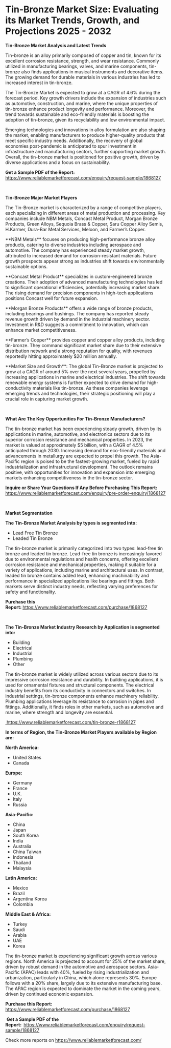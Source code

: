 <p><h1>Tin-Bronze Market Size: Evaluating its Market Trends, Growth, and Projections 2025 - 2032</h1></p><p><strong>Tin-Bronze Market Analysis and Latest Trends</strong></p>
<p><p>Tin-bronze is an alloy primarily composed of copper and tin, known for its excellent corrosion resistance, strength, and wear resistance. Commonly utilized in manufacturing bearings, valves, and marine components, tin-bronze also finds applications in musical instruments and decorative items. The growing demand for durable materials in various industries has led to increased interest in tin-bronze.</p><p>The Tin-Bronze Market is expected to grow at a CAGR of 4.6% during the forecast period. Key growth drivers include the expansion of industries such as automotive, construction, and marine, where the unique properties of tin-bronze enhance product longevity and performance. Moreover, the trend towards sustainable and eco-friendly materials is boosting the adoption of tin-bronze, given its recyclability and low environmental impact.</p><p>Emerging technologies and innovations in alloy formulation are also shaping the market, enabling manufacturers to produce higher-quality products that meet specific industry needs. Additionally, the recovery of global economies post-pandemic is anticipated to spur investment in infrastructure and manufacturing sectors, further supporting market growth. Overall, the tin-bronze market is positioned for positive growth, driven by diverse applications and a focus on sustainability.</p></p>
<p><strong>Get a Sample PDF of the Report:&nbsp;</strong> <a href="https://www.reliablemarketforecast.com/enquiry/request-sample/1868127?utm_campaign=3194&utm_medium=2&utm_source=Github&utm_content=ia&utm_term=27032025&utm_id=tin-bronze">https://www.reliablemarketforecast.com/enquiry/request-sample/1868127</a></p>
<p>&nbsp;</p>
<p><strong>Tin-Bronze Major Market Players</strong></p>
<p><p>The Tin-Bronze market is characterized by a range of competitive players, each specializing in different areas of metal production and processing. Key companies include NBM Metals, Concast Metal Product, Morgan Bronze Products, Green Alloys, Sequoia Brass & Copper, Saru Copper Alloy Semis, H.Karmer, Dura-Bar Metal Services, Meloon, and Farmer’s Copper.</p><p>**NBM Metals** focuses on producing high-performance bronze alloy products, catering to diverse industries including aerospace and automotive. The company has experienced steady market growth, attributed to increased demand for corrosion-resistant materials. Future growth prospects appear strong as industries shift towards environmentally sustainable options.</p><p>**Concast Metal Product** specializes in custom-engineered bronze creations. Their adoption of advanced manufacturing technologies has led to significant operational efficiencies, potentially increasing market share. The rising demand for precision components in high-tech applications positions Concast well for future expansion.</p><p>**Morgan Bronze Products** offers a wide range of bronze products, including bearings and bushings. The company has reported steady revenue growth driven by demand in the industrial machinery sector. Investment in R&D suggests a commitment to innovation, which can enhance market competitiveness.</p><p>**Farmer’s Copper** provides copper and copper alloy products, including tin-bronze. They command significant market share due to their extensive distribution network and a strong reputation for quality, with revenues reportedly hitting approximately $20 million annually. </p><p>**Market Size and Growth**: The global Tin-Bronze market is projected to grow at a CAGR of around 5% over the next several years, propelled by increasing applications in marine and electrical industries. The shift towards renewable energy systems is further expected to drive demand for high-conductivity materials like tin-bronze. As these companies leverage emerging trends and technologies, their strategic positioning will play a crucial role in capturing market growth.</p></p>
<p>&nbsp;</p>
<p><strong>What Are The Key Opportunities For Tin-Bronze Manufacturers?</strong></p>
<p><p>The tin-bronze market has been experiencing steady growth, driven by its applications in marine, automotive, and electronics sectors due to its superior corrosion resistance and mechanical properties. In 2023, the market is valued at approximately $5 billion, with a CAGR of 4.5% anticipated through 2030. Increasing demand for eco-friendly materials and advancements in metallurgy are expected to propel this growth. The Asia-Pacific region is poised to be the fastest-growing market, fueled by rapid industrialization and infrastructural development. The outlook remains positive, with opportunities for innovation and expansion into emerging markets enhancing competitiveness in the tin-bronze sector.</p></p>
<p><strong>Inquire or Share Your Questions If Any Before Purchasing This Report:</strong> <a href="https://www.reliablemarketforecast.com/enquiry/pre-order-enquiry/1868127?utm_campaign=3194&utm_medium=2&utm_source=Github&utm_content=ia&utm_term=27032025&utm_id=tin-bronze">https://www.reliablemarketforecast.com/enquiry/pre-order-enquiry/1868127</a></p>
<p>&nbsp;</p>
<p><strong>Market Segmentation</strong></p>
<p><strong>The Tin-Bronze Market Analysis by types is segmented into:</strong></p>
<p><ul><li>Lead Free Tin Bronze</li><li>Leaded Tin Bronze</li></ul></p>
<p><p>The tin-bronze market is primarily categorized into two types: lead-free tin bronze and leaded tin bronze. Lead-free tin bronze is increasingly favored due to environmental regulations and health concerns, offering excellent corrosion resistance and mechanical properties, making it suitable for a variety of applications, including marine and architectural uses. In contrast, leaded tin bronze contains added lead, enhancing machinability and performance in specialized applications like bearings and fittings. Both markets serve distinct industry needs, reflecting varying preferences for safety and functionality.</p></p>
<p><strong>Purchase this Report:&nbsp;</strong><a href="https://www.reliablemarketforecast.com/purchase/1868127?utm_campaign=3194&utm_medium=2&utm_source=Github&utm_content=ia&utm_term=27032025&utm_id=tin-bronze">https://www.reliablemarketforecast.com/purchase/1868127</a></p>
<p>&nbsp;</p>
<p><strong>The Tin-Bronze Market Industry Research by Application is segmented into:</strong></p>
<p><ul><li>Building</li><li>Electrical</li><li>Industrial</li><li>Plumbing</li><li>Other</li></ul></p>
<p><p>The tin-bronze market is widely utilized across various sectors due to its impressive corrosion resistance and durability. In building applications, it is used for ornamental fixtures and structural components. The electrical industry benefits from its conductivity in connectors and switches. In industrial settings, tin-bronze components enhance machinery reliability. Plumbing applications leverage its resistance to corrosion in pipes and fittings. Additionally, it finds roles in other markets, such as automotive and marine, where strength and longevity are essential.</p></p>
<p><a href="https://www.reliablemarketforecast.com/tin-bronze-r1868127?utm_campaign=3194&utm_medium=2&utm_source=Github&utm_content=ia&utm_term=27032025&utm_id=tin-bronze">&nbsp;https://www.reliablemarketforecast.com/tin-bronze-r1868127</a></p>
<p><strong>In terms of Region, the Tin-Bronze Market Players available by Region are:</strong></p>
<p>
    <p> <strong> North America: </strong>
        <ul>
            <li>United States</li>
            <li>Canada</li>
        </ul>
        </p> 
    <p> <strong> Europe: </strong>
        <ul>
            <li>Germany</li>
            <li>France</li>
            <li>U.K.</li>
            <li>Italy</li>
            <li>Russia</li>
        </ul>
        </p> 
    <p> <strong> Asia-Pacific: </strong>
        <ul>
            <li>China</li>
            <li>Japan</li>
            <li>South Korea</li>
            <li>India</li>
            <li>Australia</li>
            <li>China Taiwan</li>
            <li>Indonesia</li>
            <li>Thailand</li>
            <li>Malaysia</li>
        </ul>
        </p> 
    <p> <strong> Latin America: </strong>
        <ul>
            <li>Mexico</li>
            <li>Brazil</li>
            <li>Argentina Korea</li>
            <li>Colombia</li>
        </ul>
        </p> 
    <p> <strong> Middle East & Africa: </strong>
        <ul>
            <li>Turkey</li>
            <li>Saudi</li>
            <li>Arabia</li>
            <li>UAE</li>
            <li>Korea</li>
        </ul>
    </p>
    </p>
<p><p>The tin-bronze market is experiencing significant growth across various regions. North America is projected to account for 25% of the market share, driven by robust demand in the automotive and aerospace sectors. Asia-Pacific (APAC) leads with 40%, fueled by rising industrialization and urbanization, particularly in China, which alone represents 30%. Europe follows with a 20% share, largely due to its extensive manufacturing base. The APAC region is expected to dominate the market in the coming years, driven by continued economic expansion.</p></p>
<p><strong>Purchase this Report: </strong><a href="https://www.reliablemarketforecast.com/purchase/1868127?utm_campaign=3194&utm_medium=2&utm_source=Github&utm_content=ia&utm_term=27032025&utm_id=tin-bronze">https://www.reliablemarketforecast.com/purchase/1868127</a></p>
<p>&nbsp;<strong>Get a Sample PDF of the Report:&nbsp;&nbsp;</strong><a href="https://www.reliablemarketforecast.com/enquiry/request-sample/1868127?utm_campaign=3194&utm_medium=2&utm_source=Github&utm_content=ia&utm_term=27032025&utm_id=tin-bronze">https://www.reliablemarketforecast.com/enquiry/request-sample/1868127</a></p>
<p><strong></strong></p>
<p>Check more reports on <a href="https://www.reliablemarketforecast.com/?utm_campaign=3194&utm_medium=2&utm_source=Github&utm_content=ia&utm_term=27032025&utm_id=tin-bronze">https://www.reliablemarketforecast.com/</a></p>